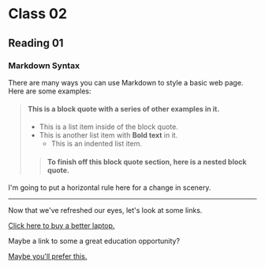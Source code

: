 # Class 02

## Reading 01

### Markdown Syntax

There are many ways you can use Markdown to style a basic web page.  
Here are some examples:

> #### This is a block quote with a series of other examples in it.
>
> - This is a list item inside of the block quote.
> - This is another list item with **Bold text** in it.
>   - This is an indented list item.
>> #### To finish off this block quote section, here is a nested block quote.

I'm going to put a horizontal rule here for a change in scenery.

***

Now that we've refreshed our eyes, let's look at some links.

[Click here to buy a better laptop.](https://www.microsoft.com/EN-GB/store/collections/Laptops?ICID=SSM_Search_Promo_Devices_Laptops_CTA1 "Stop using Apple you filthy animals.")

Maybe a link to some a great education opportunity?

[Maybe you'll prefer this.](https://techeducators.co.uk ":D")
